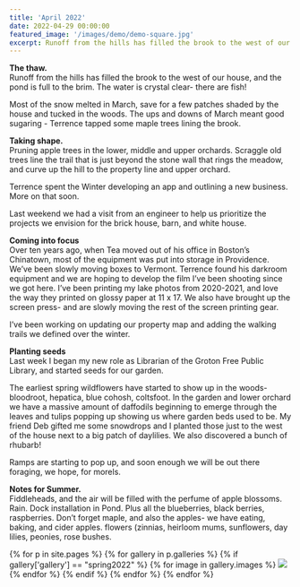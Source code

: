 ```yaml
---
title: 'April 2022'
date: 2022-04-29 00:00:00
featured_image: '/images/demo/demo-square.jpg'
excerpt: Runoff from the hills has filled the brook to the west of our house, and the pond is full to the brim. The water is crystal clear- there are fish! ... 
---
```


**The thaw.** \
Runoff from the hills has filled the brook to the west of our house, and the pond is full to the brim. The water is crystal clear- there are fish!

Most of the snow melted in March, save for a few patches shaded by the house and tucked in the woods. The ups and downs of March meant good sugaring - Terrence tapped some maple trees lining the brook.

**Taking shape.** \
Pruning apple trees in the lower, middle and upper orchards. Scraggle old trees line the trail that is just beyond the stone wall that rings the meadow, and curve up the hill to the property line and upper orchard.

Terrence spent the Winter developing an app and outlining a new business. More on that soon.

Last weekend we had a visit from an engineer to help us prioritize the projects we envision for the brick house, barn, and white house.

**Coming into focus** \
Over ten years ago, when Tea moved out of his office in Boston’s Chinatown, most of the equipment was put into storage in Providence. We’ve been slowly moving boxes to Vermont. Terrence found his darkroom equipment and we are hoping to develop the film I’ve been shooting since we got here. I’ve been printing my lake photos from 2020-2021, and love the way they printed on glossy paper at 11 x 17. We also have brought up the screen press- and are slowly moving the rest of the screen printing gear.

I’ve been working on updating our property map and adding the walking trails we defined over the winter.

**Planting seeds** \
Last week I began my new role as Librarian of the Groton Free Public Library, and started seeds for our garden.

The earliest spring wildflowers have started to show up in the woods- bloodroot, hepatica, blue cohosh, coltsfoot. In the garden and lower orchard we have a massive amount of daffodils beginning to emerge through the leaves and tulips popping up showing us where garden beds used to be. My friend Deb gifted me some snowdrops and I planted those just to the west of the house next to a big patch of daylilies. We also discovered a bunch of rhubarb!

Ramps are starting to pop up, and soon enough we will be out there foraging, we hope, for morels.

**Notes for Summer.** \
Fiddleheads, and the air will be filled with the perfume of apple blossoms. Rain. Dock installation in Pond. Plus all the blueberries, black berries, raspberries. Don’t forget maple, and also the apples- we have eating, baking, and cider apples. flowers (zinnias, heirloom mums, sunflowers, day lilies, peonies, rose bushes.

<div class="gallery" data-columns="3">
{% for p in site.pages %}
  {% for gallery in p.galleries %}
    {% if gallery['gallery'] == "spring2022" %}
      {% for image in gallery.images %}
        <a href="/{{ site.gallery.dir }}/{{ gallery['gallery'] }}/{{ image.src }}"
            data-pswp-width="{{ image.display_dimensions.width }}" 
            data-pswp-height="{{ image.display_dimensions.height }}"
            ><img src="/{{ site.gallery.dir }}/{{ gallery['gallery'] }}/thumbs/{{ image.src }}" />
        </a>
      {% endfor %}
    {% endif %}
  {% endfor %}
{% endfor %}
</div>


